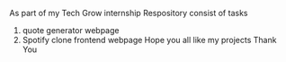 As part of my Tech Grow internship 
Respository consist of  tasks
1. quote generator webpage
2. Spotify clone frontend webpage
   Hope you all like my projects
   Thank You
